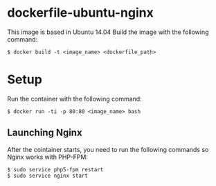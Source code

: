 
dockerfile-ubuntu-nginx
=======================
This image is based in Ubuntu 14.04
Build the image with the following command:
```
$ docker build -t <image_name> <dockerfile_path>
```
Setup
=====
Run the container with the following command:
```
$ docker run -ti -p 80:80 <image_name> bash
```
Launching Nginx
---------------
After the cointainer starts, you need to run the following commands so Nginx works with PHP-FPM:
```
$ sudo service php5-fpm restart
$ sudo service nginx start
```
